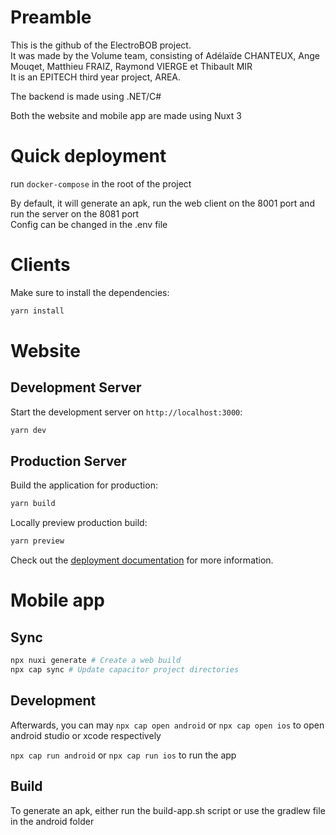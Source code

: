 
# Preamble
This is the github of the ElectroBOB project.\
It was made by the Volume team, consisting of Adélaïde CHANTEUX, Ange Mouqet, Matthieu FRAIZ, Raymond VIERGE et Thibault MIR\
It is an EPITECH third year project, AREA.

The backend is made using .NET/C#

Both the website and mobile app are made using Nuxt 3
# Quick deployment
run `docker-compose` in the root of the project

By default, it will generate an apk, run the web client on the 8001 port and run the server on the 8081 port \
Config can be changed in the .env file

# Clients

Make sure to install the dependencies:
```bash
yarn install
```

# Website
## Development Server

Start the development server on `http://localhost:3000`:

```bash
yarn dev
```


## Production Server
Build the application for production:

```bash
yarn build
```

Locally preview production build:

```bash
yarn preview
```
Check out the [deployment documentation](https://nuxt.com/docs/getting-started/deployment) for more information.

# Mobile app
## Sync
```bash
npx nuxi generate # Create a web build
npx cap sync # Update capacitor project directories
```
## Development
Afterwards, you can may `npx cap open android` or `npx cap open ios` to open android studio or xcode respectively

`npx cap run android` or `npx cap run ios` to run the app

## Build
To generate an apk, either run the build-app.sh script or use the gradlew file in the android folder
